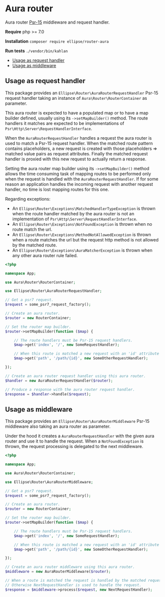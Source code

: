 # Aura router

Aura router [Psr-15](https://www.php-fig.org/psr/psr-15/) middleware and request handler.

**Require** php >= 7.0

**Installation** `composer require ellipse/router-aura`

**Run tests** `./vendor/bin/kahlan`

- [Usage as request handler](https://github.com/ellipsephp/router-aura#usage-as-request-handler)
- [Usage as middleware](https://github.com/ellipsephp/router-aura#usage-as-middleware)

## Usage as request handler

This package provides an `Ellipse\Router\AuraRouterRequestHandler` Psr-15 request handler taking an instance of `Aura\Router\RouterContainer` as parameter.

This aura router is expected to have a populated map or to have a map builder defined, usually using its `->setMapBuilder()` method. The route handlers it matches are expected to be implementations of `Psr\Http\Server\RequestHandlerInterface`.

When the `AuraRouterRequestHandler` handles a request the aura router is used to match a Psr-15 request handler. When the matched route pattern contains placeholders, a new request is created with those placeholders => matched value pairs as request attributes. Finally the matched request handler is proxied with this new request to actually return a response.

Setting the aura router map builder using its `->setMapBuilder()` method allows the time consuming task of mapping routes to be performed only when the request is handled with the `AuraRouterRequestHandler`. If for some reason an application handles the incoming request with another request handler, no time is lost mapping routes for this one.

Regarding exceptions:

- An `Ellipse\Router\Exceptions\MatchedHandlerTypeException` is thrown when the route handler matched by the aura router is not an implementation of `Psr\Http\Server\RequestHandlerInterface`.
- An `Ellipse\Router\Exceptions\NotFoundException` is thrown when no route match the url.
- An `Ellipse\Router\Exceptions\MethodNotAllowedException` is thrown when a route matches the url but the request http method is not allowed by the matched route.
- An `Ellipse\Router\Exceptions\AuraMatcherException` is thrown when any other aura router rule failed.

```php
<?php

namespace App;

use Aura\Router\RouterContainer;

use Ellipse\Router\AuraRouterRequestHandler;

// Get a psr7 request.
$request = some_psr7_request_factory();

// Create an aura router.
$router = new RouterContainer;

// Set the router map builder.
$router->setMapBuilder(function ($map) {

    // The route handlers must be Psr-15 request handlers.
    $map->get('index', '/', new SomeRequestHandler);

    // When this route is matched a new request with an 'id' attribute would be passed to the request handler.
    $map->get('path', '/path/{id}', new SomeOtherRequestHandler);

});

// Create an aura router request handler using this aura router.
$handler = new AuraRouterRequestHandler($router);

// Produce a response with the aura router request handler.
$response = $handler->handle($request);
```

## Usage as middleware

This package provides an `Ellipse\Router\AuraRouterMiddleware` Psr-15 middleware also taking an aura router as parameter.

Under the hood it creates a `AuraRouterRequestHandler` with the given aura router and use it to handle the request. When a `NotFoundException` is thrown, the request processing is delegated to the next middleware.

```php
<?php

namespace App;

use Aura\Router\RouterContainer;

use Ellipse\Router\AuraRouterMiddleware;

// Get a psr7 request.
$request = some_psr7_request_factory();

// Create an aura router.
$router = new RouterContainer;

// Set the router map builder.
$router->setMapBuilder(function ($map) {

    // The route handlers must be Psr-15 request handlers.
    $map->get('index', '/', new SomeRequestHandler);

    // When this route is matched a new request with an 'id' attribute would be passed to the request handler.
    $map->get('path', '/path/{id}', new SomeOtherRequestHandler);

});

// Create an aura router middleware using this aura router.
$middleware = new AuraRouterMiddleware($router);

// When a route is matched the request is handled by the matched request handler.
// Otherwise NextRequestHandler is used to handle the request.
$response = $middleware->process($request, new NextRequestHandler);
```
